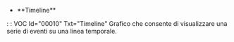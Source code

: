 - \*\*Timeline\*\*

 :  : VOC Id="00010" Txt="Timeline"
Grafico che consente di visualizzare una serie di eventi su una linea temporale.






